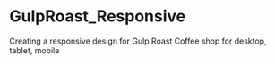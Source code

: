# GulpRoast_Responsive
Creating a responsive design for Gulp Roast Coffee shop for desktop, tablet, mobile
